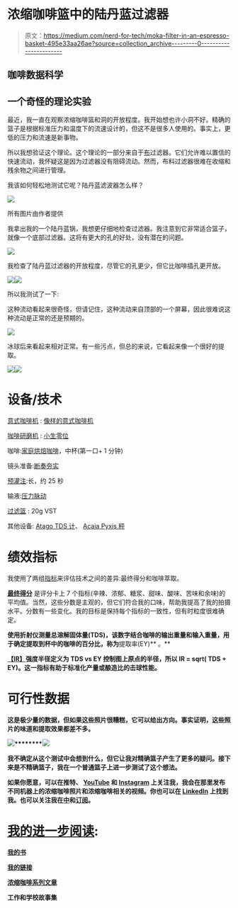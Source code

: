 # 浓缩咖啡篮中的陆丹蓝过滤器

> 原文：<https://medium.com/nerd-for-tech/moka-filter-in-an-espresso-basket-495e33aa26ae?source=collection_archive---------0----------------------->

## 咖啡数据科学

## 一个奇怪的理论实验

最近，我一直在观察浓缩咖啡篮和洞的开放程度。我开始想也许小洞不好。精确的篮子是根据标准压力和温度下的流速设计的，但这不是很多人使用的。事实上，更低的压力和流速是新事物。

所以我想验证这个理论。这个理论的一部分来自于[布](https://towardsdatascience.com/cloth-filters-for-espresso-d5038f53605f)过滤器。它们允许难以置信的快速流动，我怀疑这是因为过滤器没有阻碍流动。然而，布料过滤器很难在收缩和残余物之间进行管理。

我该如何轻松地测试它呢？陆丹蓝滤波器怎么样？

![](img/9a8d4a26cf71a5fc194ac3fd7d374b1b.png)

所有图片由作者提供

我拿出我的一个陆丹蓝锅，我想更仔细地检查过滤器。我注意到它非常适合篮子，就像一个底部过滤器。这将有更大的孔的好处，没有潜在的问题。

![](img/4761c70f7f556cd898b05a8b530dada9.png)

我检查了陆丹蓝过滤器的开放程度，尽管它的孔更少，但它比咖啡插孔更开放。

![](img/7a12d245d77586c85b5ac64241ffeae9.png)![](img/aacbdf37785a23eadb6961e26734dc26.png)

所以我测试了一下:

这种流动看起来很奇怪，但请记住，这种流动来自顶部的一个屏幕，因此很难说这种流动是正常的还是预期的。

![](img/5dd92e114705e77e709065f1bbe8ffd3.png)

冰球后来看起来相对正常。有一些污点，但总的来说，它看起来像一个很好的提取。

![](img/877910d2673fd1b8973a278623d3892c.png)![](img/ff3c7e4fcb3eb882e471c41a156af6a7.png)

# 设备/技术

[意式咖啡机](https://towardsdatascience.com/taxonomy-of-lever-espresso-machines-f32d111688f1) : [像样的意式咖啡机](https://towardsdatascience.com/developing-a-decent-profile-for-espresso-c2750bed053f)

[咖啡研磨机](https://towardsdatascience.com/rok-beats-niche-zero-part-1-7957ec49840d) : [小生零位](https://youtu.be/2F_0bPW7ZPw)

咖啡:[家庭烘焙咖啡](https://rmckeon.medium.com/coffee-roasting-splash-page-780b0c3242ea)，中杯(第一口+ 1 分钟)

镜头准备:[断奏夯实](https://towardsdatascience.com/staccato-tamping-improving-espresso-without-a-sifter-b22de5db28f6)

[预灌注](https://towardsdatascience.com/pre-infusion-for-espresso-visual-cues-for-better-espresso-c23b2542152e):长，约 25 秒

输液:[压力脉动](https://towardsdatascience.com/pressure-pulsing-for-better-espresso-62f09362211d)

[过滤篮](https://rmckeon.medium.com/espresso-baskets-and-related-topics-splash-page-ff10f690a738) : 20g VST

其他设备: [Atago TDS 计](https://towardsdatascience.com/affordable-coffee-solubility-tools-tds-for-espresso-brix-vs-atago-f8367efb5aa4)、 [Acaia Pyxis 秤](https://towardsdatascience.com/data-review-acaia-scale-pyxis-for-espresso-457782bafa5d)

# 绩效指标

我使用了两组[指标](https://towardsdatascience.com/metrics-of-performance-espresso-1ef8af75ce9a)来评估技术之间的差异:最终得分和咖啡萃取。

[**最终得分**](https://towardsdatascience.com/@rmckeon/coffee-data-sheet-d95fd241e7f6) 是评分卡上 7 个指标(辛辣、浓郁、糖浆、甜味、酸味、苦味和余味)的平均值。当然，这些分数是主观的，但它们符合我的口味，帮助我提高了我的拍摄水平。分数有一些变化。我的目标是保持每个指标的一致性，但有时粒度很难确定。

[](https://towardsdatascience.com/coffee-solubility-in-espresso-an-initial-study-88f78a432e2c)**使用折射仪测量总溶解固体量(TDS)，该数字结合咖啡的输出重量和输入重量，用于确定提取到杯中的咖啡的百分比，称为**提取率(EY)** 。**

**[**【IR】**](https://towardsdatascience.com/improving-coffee-extraction-metrics-intensity-radius-bb31e266ca2a)**强度半径定义为 TDS vs EY 控制图上原点的半径，所以 IR = sqrt( TDS + EY)。这一指标有助于标准化产量或酿造比的击球性能。****

# ****可行性数据****

****这是极少量的数据，但如果这些照片很糟糕，它可以给出方向。事实证明，这些照片的味道和提取效果都差不多。****

****![](img/33a7cb2fde4187b0503ff54eaa4453c3.png)********![](img/242334b40ab37c740865906f4208c877.png)****

****我不确定从这个测试中会想到什么，但它让我对精确篮子产生了更多的疑问。接下来是不精确篮子，我在一个普通篮子上进一步测试了这个想法。****

****如果你愿意，可以在推特、 [YouTube](https://m.youtube.com/channel/UClgcmAtBMTmVVGANjtntXTw?source=post_page---------------------------) 和 [Instagram](https://www.instagram.com/espressofun/) 上关注我，我会在那里发布不同机器上的浓缩咖啡照片和浓缩咖啡相关的视频。你也可以在 [LinkedIn](https://www.linkedin.com/in/dr-robert-mckeon-aloe-01581595) 上找到我。也可以关注我在[中](https://towardsdatascience.com/@rmckeon/follow)和[订阅](https://rmckeon.medium.com/subscribe)。****

# ****[我的进一步阅读](https://rmckeon.medium.com/story-collection-splash-page-e15025710347):****

****[我的书](https://www.kickstarter.com/projects/espressofun/engineering-better-espresso-data-driven-coffee)****

****[我的链接](https://rmckeon.medium.com/my-links-5de9eb69c26b?source=your_stories_page----------------------------------------)****

****[浓缩咖啡系列文章](https://rmckeon.medium.com/a-collection-of-espresso-articles-de8a3abf9917?postPublishedType=repub)****

****工作和学校故事集****